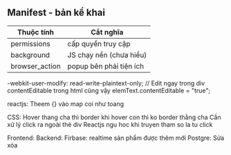 ## Manifest - bản kể khai

|Thuộc tính |Cắt nghĩa|
|-----|--------|
| permissions | cấp quyền truy cập
|background| JS chạy nền (chưa hiểu)
|browser_action  |  popup bên phải tiện ích     |

-webkit-user-modify: read-write-plaintext-only; // Edit ngay trong div
contentEditable trong html cũng vậy
elemText.contentEditable = "true";

reactjs: Theem {} vào map coi như toang


CSS: Hover thang cha thì border khi hover con thì ko border thằng cha
Cần xử lý click ra ngoài thẻ div
Reactjs ngu hoc khi truyen tham so la tu click

Frontend:
Backend:
    Firbase: realtime sản phẩm được thêm mới
    Postgre: Sửa xóa